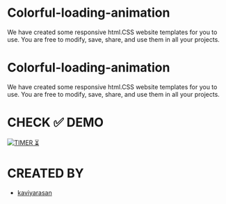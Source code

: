 # Colorful-loading-animation
<a href="https://kaviyarasan-1997.github.io/Colorful-loading-animation/"></a>
We have created some responsive html.CSS website templates for you to use. You are free to modify, save, share, and use them in all your projects.

# Colorful-loading-animation
We have created some responsive html.CSS website templates for you to use. You are free to modify, save, share, and use them in all your projects.

# CHECK ✅ DEMO
[![TIMER ⏳](https://img.shields.io/badge/LOADING-ANIMATION-003245?style=flat&labelColor=yellow&logoColor=RED&square&logo=SOCIAL)](https://kaviyarasan-1997.github.io/Colorful-loading-animation/)&nbsp;
# CREATED BY
- [kaviyarasan](https://GitHub.com/kaviyarasan-1997)
